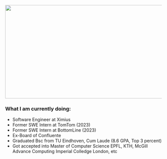 <p align="center"><img src="https://media.giphy.com/media/dWesBcTLavkZuG35MI/giphy.gif" width="600" height="300"  /></p>


### What I am currently doing:
- Software Engineer at Ximius
- Former SWE Intern at TomTom (2023)
- Former SWE Intern at BottomLine (2023)
- Ex-Board of Confluente
- Graduated Bsc from TU Eindhoven, Cum Laude (8.6 GPA, Top 3 percent)
- Got accepted into Master of Computer Science EPFL, KTH, McGill Advance Computing Imperial Colledge London, etc
